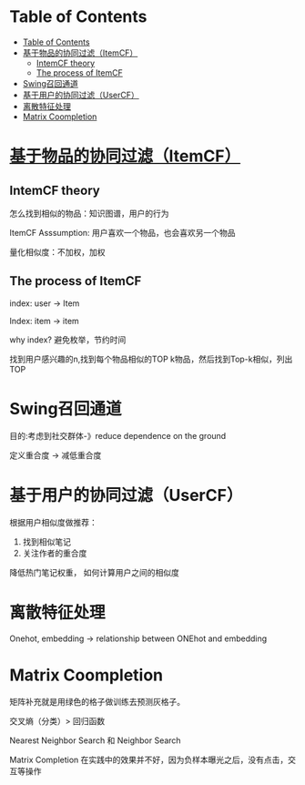 # Table of Contents

- [Table of Contents](#table-of-contents)
- [基于物品的协同过滤（ItemCF）](#基于物品的协同过滤itemcf)
  - [IntemCF theory](#intemcf-theory)
  - [The process of ItemCF](#the-process-of-itemcf)
- [Swing召回通道](#swing召回通道)
- [基于用户的协同过滤（UserCF）](#基于用户的协同过滤usercf)
- [离散特征处理](#离散特征处理)
- [Matrix Coompletion](#matrix-coompletion)

# [基于物品的协同过滤（ItemCF）](https://github.com/Linsen-gao-457/RecommenderSystem/blob/main/Slides/02_Retrieval_01.pdf)

## IntemCF theory

怎么找到相似的物品：知识图谱，用户的行为

ItemCF Asssumption: 用户喜欢一个物品，也会喜欢另一个物品

量化相似度：不加权，加权

## The process of ItemCF

index: user -> Item

Index: item -> item

why index?
避免枚举，节约时间

找到用户感兴趣的n,找到每个物品相似的TOP k物品，然后找到Top-k相似，列出TOP

# Swing召回通道

目的:考虑到社交群体-》reduce dependence on the ground

定义重合度 -> 减低重合度

# 基于用户的协同过滤（UserCF）

 根据用户相似度做推荐：
 1. 找到相似笔记
 2. 关注作者的重合度

 降低热门笔记权重， 如何计算用户之间的相似度

 # 离散特征处理

 Onehot, embedding -> relationship between ONEhot and embedding

 # Matrix Coompletion

 矩阵补充就是用绿色的格子做训练去预测灰格子。

 交叉熵（分类）> 回归函数

 Nearest Neighbor Search 和 Neighbor Search

 Matrix Completion 在实践中的效果并不好，因为负样本曝光之后，没有点击，交互等操作

 